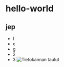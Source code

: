 # hello-world
## jep
 - l
 - e
 - g
 - 2
 - 3
![Tietokannan taulut]({{https.github.com}}/JarkkoKuivala/MaintenanceToDo/Document/Database.png)
